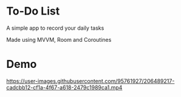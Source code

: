 # To-Do List
<p>A simple app to record your daily tasks</p>
<p>Made using MVVM, Room and Coroutines</p>

# Demo
https://user-images.githubusercontent.com/95761927/206489217-cadcbb12-cf1a-4f67-a618-2479c1989ca1.mp4

